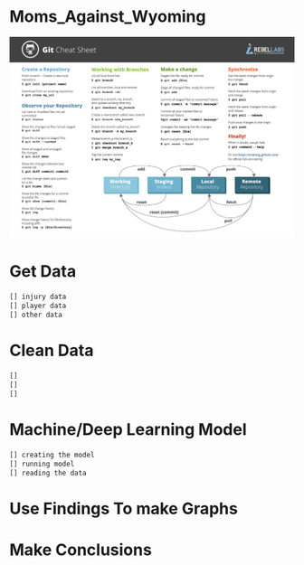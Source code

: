 # Moms_Against_Wyoming
![alt text](GitCommands.png)

# Get Data
    [] injury data
    [] player data
    [] other data

# Clean Data
    [] 
    []
    []

# Machine/Deep Learning Model
    [] creating the model
    [] running model
    [] reading the data

# Use Findings To make Graphs

# Make Conclusions
